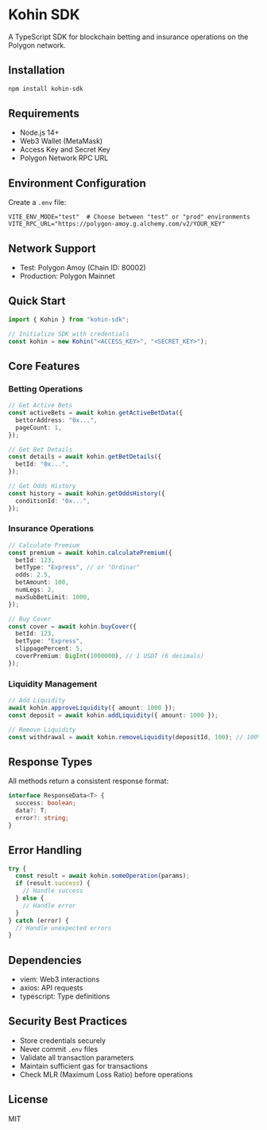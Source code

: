 # Kohin SDK

A TypeScript SDK for blockchain betting and insurance operations on the Polygon network.

## Installation

```bash
npm install kohin-sdk
```

## Requirements

- Node.js 14+
- Web3 Wallet (MetaMask)
- Access Key and Secret Key
- Polygon Network RPC URL

## Environment Configuration

Create a `.env` file:

```env
VITE_ENV_MODE="test"  # Choose between "test" or "prod" environments
VITE_RPC_URL="https://polygon-amoy.g.alchemy.com/v2/YOUR_KEY"
```

## Network Support

- Test: Polygon Amoy (Chain ID: 80002)
- Production: Polygon Mainnet

## Quick Start

```typescript
import { Kohin } from "kohin-sdk";

// Initialize SDK with credentials
const kohin = new Kohin("<ACCESS_KEY>", "<SECRET_KEY>");
```

## Core Features

### Betting Operations

```typescript
// Get Active Bets
const activeBets = await kohin.getActiveBetData({
  bettorAddress: "0x...",
  pageCount: 1,
});

// Get Bet Details
const details = await kohin.getBetDetails({
  betId: "0x...",
});

// Get Odds History
const history = await kohin.getOddsHistory({
  conditionId: "0x...",
});
```

### Insurance Operations

```typescript
// Calculate Premium
const premium = await kohin.calculatePremium({
  betId: 123,
  betType: "Express", // or "Ordinar"
  odds: 2.5,
  betAmount: 100,
  numLegs: 2,
  maxSubBetLimit: 1000,
});

// Buy Cover
const cover = await kohin.buyCover({
  betId: 123,
  betType: "Express",
  slippagePercent: 5,
  coverPremium: BigInt(1000000), // 1 USDT (6 decimals)
});
```

### Liquidity Management

```typescript
// Add Liquidity
await kohin.approveLiquidity({ amount: 1000 });
const deposit = await kohin.addLiquidity({ amount: 1000 });

// Remove Liquidity
const withdrawal = await kohin.removeLiquidity(depositId, 100); // 100%
```

## Response Types

All methods return a consistent response format:

```typescript
interface ResponseData<T> {
  success: boolean;
  data?: T;
  error?: string;
}
```

## Error Handling

```typescript
try {
  const result = await kohin.someOperation(params);
  if (result.success) {
    // Handle success
  } else {
    // Handle error
  }
} catch (error) {
  // Handle unexpected errors
}
```

## Dependencies

- viem: Web3 interactions
- axios: API requests
- typescript: Type definitions

## Security Best Practices

- Store credentials securely
- Never commit `.env` files
- Validate all transaction parameters
- Maintain sufficient gas for transactions
- Check MLR (Maximum Loss Ratio) before operations

## License

MIT
